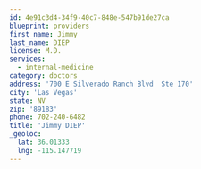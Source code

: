 ```yaml
---
id: 4e91c3d4-34f9-40c7-848e-547b91de27ca
blueprint: providers
first_name: Jimmy
last_name: DIEP
license: M.D.
services:
  - internal-medicine
category: doctors
address: '700 E Silverado Ranch Blvd  Ste 170'
city: 'Las Vegas'
state: NV
zip: '89183'
phone: 702-240-6482
title: 'Jimmy DIEP'
_geoloc:
  lat: 36.01333
  lng: -115.147719
---
```

